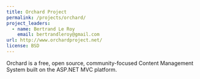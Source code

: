 ```yaml
---
title: Orchard Project
permalink: /projects/orchard/
project_leaders:
  - name: Bertrand Le Roy
    email: bertrandleroy@gmail.com
url: http://www.orchardproject.net/
license: BSD
---
```

Orchard is a free, open source, community-focused Content Management System built on the ASP.NET MVC platform.